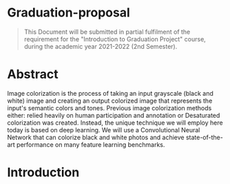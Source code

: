 # Graduation-proposal
>This Document will be submitted in partial fulfilment of the requirement for the "Introduction to Graduation Project" course, during the academic year 2021-2022 (2nd Semester).


# Abstract
Image colorization is the process of taking an input grayscale (black and white) image and creating an output colorized image that represents the input's semantic colors and tones.
Previous image colorization methods either: relied heavily on human participation and annotation or Desaturated colorization was created. Instead, the unique technique we will employ here today is based on deep learning. We will use a Convolutional Neural Network that can colorize black and white photos and achieve state-of-the-art performance on many feature learning benchmarks.

# Introduction

